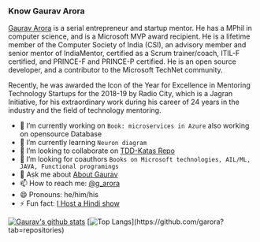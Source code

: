 ### Know Gaurav Arora
[Gaurav Arora](https://www.linkedin.com/in/aroragaurav/) is a serial entrepreneur and startup mentor. He has a MPhil in computer science, and is a Microsoft MVP award recipient. He is a lifetime member of the Computer Society of India (CSI), an advisory member and senior mentor of IndiaMentor, certified as a Scrum trainer/coach, ITIL-F certified, and PRINCE-F and PRINCE-P certified. He is an open source developer, and a contributor to the Microsoft TechNet community. 

Recently, he was awarded the Icon of the Year for Excellence in Mentoring Technology Startups for the 2018-19 by Radio City, which is a Jagran Initiative, for his extraordinary work during his career of 24 years in the industry and the field of technology mentoring.

<!--
**garora/garora** is a ✨ _special_ ✨ repository because its `README.md` (this file) appears on your GitHub profile.

Here are some ideas to get you started:
-->

- 🔭 I’m currently working on ```Book: microservices in Azure``` also working on opensource Database 
- 🌱 I’m currently learning ```Neuron diagram```
- 👯 I’m looking to collaborate on [TDD-Katas Repo](https://github.com/garora/TDD-Katas)
- 🤔 I’m looking for coauthors ```Books on Microsoft technologies, AIL/ML, JAVA, Functional programings```
- 💬 Ask me about [About Gaurav](https://gaurav-arora.com)
- 📫 How to reach me: [@g_arora](https://twitter.com/g_arora)
- 😄 Pronouns: he/him/his
- ⚡ Fun fact: [I Host a Hindi show](https://www.youtube.com/watch?v=kLwAatpZRuw&list=PLbj9L_1a3rTZXslSYNmr85W7Y3bBsjgeD&index=7)


[![Gaurav's github stats](https://github-readme-stats.vercel.app/api?username=garora&show_icons=true&theme=radical)](https://github.com/garora)
[![Top Langs](https://github-readme-stats.vercel.app/api/top-langs/?username=garora&theme=dark&hide_langs_below=1&bg_color=002366&icon_color=87ceeb&text_color=daf7dc&title_color=ffffff")](https://github.com/garora?tab=repositories)

<!--
[![ReadMe Card](https://github-readme-stats.vercel.app/api/pin/?username=garora&repo=garora)](https://github.com/garora/garora)
-->
